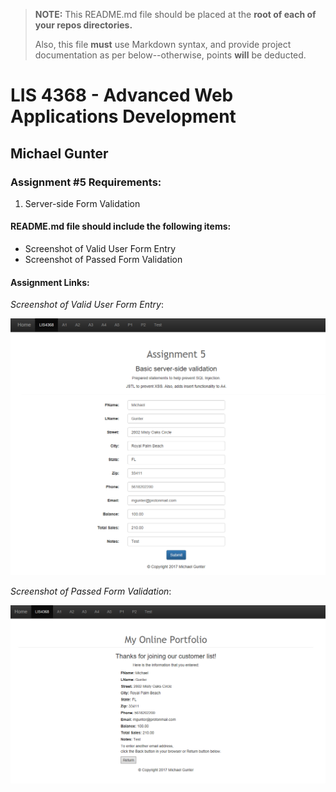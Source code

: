 > **NOTE:** This README.md file should be placed at the **root of each of your repos directories.**
>
>Also, this file **must** use Markdown syntax, and provide project documentation as per below--otherwise, points **will** be deducted.
>
>

# LIS 4368 - Advanced Web Applications Development

## Michael Gunter

### Assignment #5 Requirements:

1. Server-side Form Validation

#### README.md file should include the following items:

* Screenshot of Valid User Form Entry
* Screenshot of Passed Form Validation


#### Assignment Links:


*Screenshot of Valid User Form Entry*:

![Valid User Form Entry](./img/a5a.png)

*Screenshot of Passed Form Validation*:

![Passed Form Validation](./img/a5b.png)
